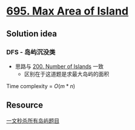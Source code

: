 # [695. Max Area of Island](https://leetcode.com/problems/max-area-of-island/)

## Solution idea

### DFS - 岛屿沉没类

* 思路与 [200. Number of Islands](https://leetcode.com/problems/number-of-islands/submissions/) 一致
    * 区别在于这道题是求最大岛屿的面积

Time complexity = $O(m*n)$

## Resource
[一文秒杀所有岛屿题目](https://labuladong.github.io/algo/4/31/108/)